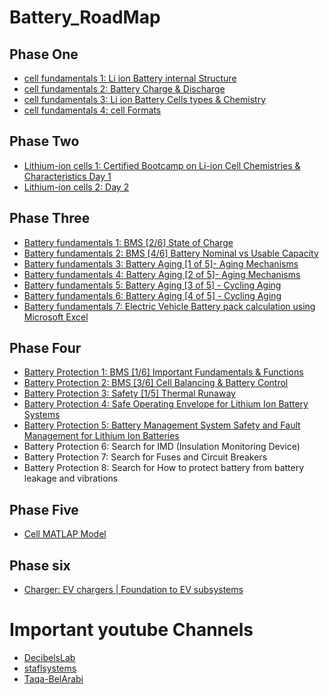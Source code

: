 # Battery_RoadMap
## Phase One 
- [cell fundamentals 1: Li ion Battery internal Structure](https://www.youtube.com/watch?v=ehLZRupZxL8&list=PLdiqVTqaQjOnzPYJHwIEPLlL-WlzKYyn7&index=7)
- [cell fundamentals 2: Battery Charge & Discharge ](https://www.youtube.com/watch?v=terb6EDi_m0&list=PLdiqVTqaQjOnzPYJHwIEPLlL-WlzKYyn7&index=8)
- [cell fundamentals 3: Li ion Battery Cells types & Chemistry](https://www.youtube.com/watch?v=CCuxWQ0yDy8&list=PLdiqVTqaQjOnzPYJHwIEPLlL-WlzKYyn7&index=9)
- [cell fundamentals 4: cell Formats ](https://www.youtube.com/watch?v=K4k8dgfe2Xo&list=PLdiqVTqaQjOnzPYJHwIEPLlL-WlzKYyn7&index=6)

## Phase Two
 - [Lithium-ion cells 1: Certified Bootcamp on Li-ion Cell Chemistries & Characteristics Day 1](https://www.youtube.com/watch?v=5q3I9azUXBU)
- [Lithium-ion cells 2: Day 2](https://www.youtube.com/watch?v=uqm_Qk8cRpE)

 ## Phase Three
 - [Battery fundamentals 1: BMS [2/6] State of Charge](https://www.youtube.com/watch?v=e92XkbRgHyU&list=PLdiqVTqaQjOnzPYJHwIEPLlL-WlzKYyn7&index=11)
- [Battery fundamentals 2: BMS [4/6] Battery Nominal vs Usable Capacity](https://www.youtube.com/watch?v=NxUct6CRANs&list=PLdiqVTqaQjOnzPYJHwIEPLlL-WlzKYyn7&index=13)
- [Battery fundamentals 3: Battery Aging [1 of 5]- Aging Mechanisms](https://www.youtube.com/watch?v=078SOLDplRo&list=PLdiqVTqaQjOnzPYJHwIEPLlL-WlzKYyn7&index=18)
- [Battery fundamentals 4: Battery Aging [2 of 5]- Aging Mechanisms ](https://www.youtube.com/watch?v=kPn1KyBZYQM&list=PLdiqVTqaQjOnzPYJHwIEPLlL-WlzKYyn7&index=19)
- [Battery fundamentals 5: Battery Aging [3 of 5] - Cycling Aging ](https://www.youtube.com/watch?v=k7Hn4n7xlzc&list=PLdiqVTqaQjOnzPYJHwIEPLlL-WlzKYyn7&index=20)
- [Battery fundamentals 6: Battery Aging [4 of 5] - Cycling Aging](https://www.youtube.com/watch?v=0JXENpK8N20&list=PLdiqVTqaQjOnzPYJHwIEPLlL-WlzKYyn7&index=21)
- [Battery fundamentals 7: Electric Vehicle Battery pack calculation using Microsoft Excel](https://www.youtube.com/watch?v=Nn-fMyMd7a8&list=PLmwVUXLoN7y48IU8XgTbMgiC7gOaksOYX&index=1)

   
 ## Phase Four
 - [Battery Protection 1: BMS [1/6] Important Fundamentals & Functions](https://www.youtube.com/watch?v=C4nn4R7A7OI&list=PLdiqVTqaQjOnzPYJHwIEPLlL-WlzKYyn7&index=3)
 - [Battery Protection 2: BMS [3/6] Cell Balancing & Battery Control](https://www.youtube.com/watch?v=tDsOrfDu-us&list=PLdiqVTqaQjOnzPYJHwIEPLlL-WlzKYyn7&index=12)
 - [Battery Protection 3: Safety [1/5] Thermal Runaway](https://www.youtube.com/watch?v=vkpfrT0fSfA&list=PLdiqVTqaQjOnzPYJHwIEPLlL-WlzKYyn7&index=4)
 - [Battery Protection 4: Safe Operating Envelope for Lithium Ion Battery Systems](https://www.youtube.com/watch?v=19OAWsDpa8U)
 - [Battery Protection 5: Battery Management System Safety and Fault Management for Lithium Ion Batteries](https://www.youtube.com/watch?v=8eItvOuDRjw)
 - Battery Protection 6: Search for IMD (Insulation Monitoring Device)
 - Battery Protection 7: Search for Fuses and Circuit Breakers
 - Battery Protection 8: Search for How to protect battery from battery leakage and vibrations

## Phase Five
- [Cell MATLAP Model](https://drive.google.com/drive/u/0/folders/1m_nvFiPVZbcD2-nH_WNMUvZG3e-Vz_w5)

## Phase six
- [Charger: EV chargers | Foundation to EV subsystems](https://www.youtube.com/watch?v=MDnwPqt4E8s&list=PLmwVUXLoN7y48IU8XgTbMgiC7gOaksOYX&index=6)

# Important youtube Channels
- [DecibelsLab](https://www.youtube.com/@DecibelsLab)
- [staflsystems](https://www.youtube.com/@staflsystems)
- [Taqa-BelArabi](https://www.youtube.com/@Taqa-BelArabi)
